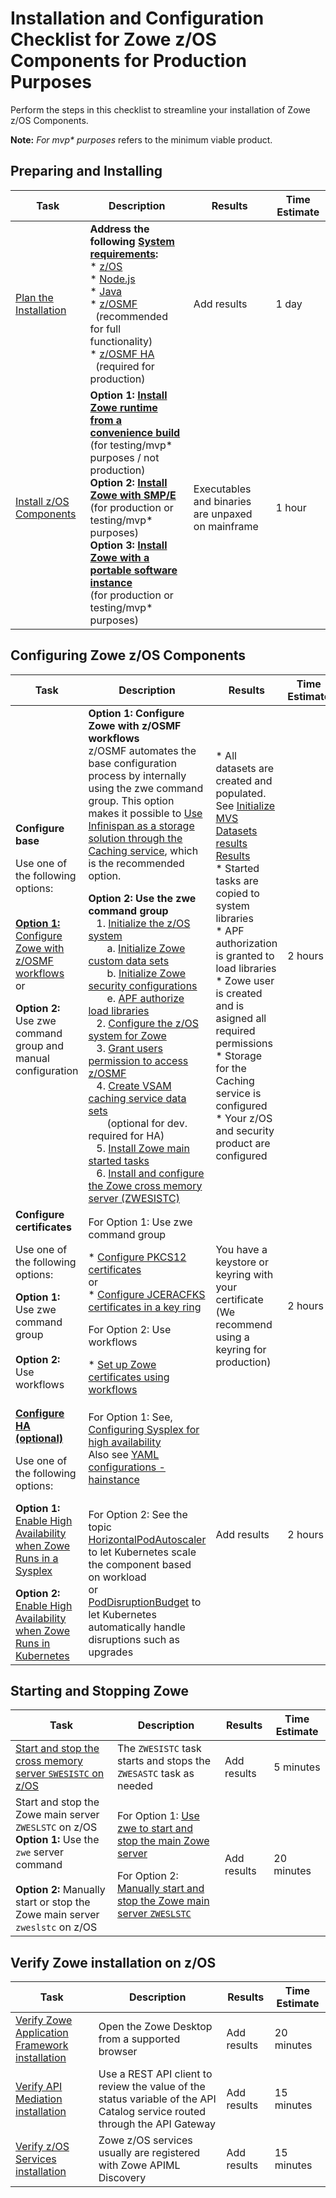 # Installation and Configuration Checklist for Zowe z/OS Components for Production Purposes

Perform the steps in this checklist to streamline your installation of Zowe z/OS Components.

**Note:** _For mvp* purposes_ refers to the minimum viable product.

## Preparing and Installing
| Task | Description | Results | Time Estimate |  
|----|-----------|----|-------------|
| [Plan the Installation](/docs/user-guide/installandconfig.md) | **Address the following [System requirements](/docs/user-guide/systemrequirements.md):** <br /> * [z/OS](/docs/user-guide/systemrequirements-zos.md)   <br />* [Node.js](/docs/user-guide/systemrequirements-zos.md)  <br /> * [Java](/docs/user-guide/systemrequirements-zos.md)  <br /> * [z/OSMF](/docs/user-guide/systemrequirements-zos.md) <br />&nbsp;&nbsp;(recommended for full functionality)<br />* [z/OSMF HA](/docs/user-guide/zowe-ha-overview.md)<br />&nbsp;&nbsp;(required for production)           | Add results  |  1 day                     | 
| [Install z/OS Components](/docs/user-guide/install-zos.md) | **Option 1: [Install Zowe runtime from a convenience build](/docs/user-guide/install-zowe-zos-convenience-build.md)**  <br />(for testing/mvp* purposes / not production)  <br /> **Option 2: [Install Zowe with SMP/E](/docs/user-guide/install-zowe-smpe.md)** <br />(for production or testing/mvp* purposes)<br /> **Option 3: [Install Zowe with a portable software instance](/docs/user-guide/install-zowe-pswi.md)** <br />(for production or testing/mvp* purposes)                      | Executables and binaries are unpaxed on mainframe                |   1 hour                     |

## Configuring Zowe z/OS Components

| Task | Description | Results | Time Estimate |  
|----|-----------|----|-------------|
|**Configure base** <br /><p></p>Use one of the following options:<p></p> <br /> [**Option 1:** Configure Zowe with z/OSMF workflows](/docs/user-guide/configure-zowe-zosmf-workflow.md)<br />or<br /><p></p>**Option 2:** Use zwe command group and manual configuration<br /> <br /> | **Option 1: Configure Zowe with z/OSMF workflows**<br />z/OSMF automates the base configuration process by internally using the zwe command group. This option makes it possible to  [Use Infinispan as a storage solution through the Caching service](/docs/extend/extend-apiml/api-mediation-infinispan.md), which is the recommended option.<br /><p></p> **Option 2: Use the zwe command group** <br />&nbsp;&nbsp; 1. [Initialize the z/OS system](/docs/user-guide/initialize-zos-system.md)     <br />&nbsp;&nbsp;&nbsp;&nbsp;&nbsp;&nbsp;&nbsp;a. [Initialize Zowe custom data sets](/docs/user-guide/initialize-mvs-datasets.md) <br />&nbsp;&nbsp;&nbsp;&nbsp;&nbsp;&nbsp;&nbsp;b. [Initialize Zowe security configurations](/docs/user-guide/initialize-security-configuration.md) <br />&nbsp;&nbsp;&nbsp;&nbsp;&nbsp;&nbsp;&nbsp;e. [APF authorize load libraries](/docs/user-guide/apf-authorize-load-library.md) <br />&nbsp;&nbsp;&nbsp;2.  [Configure the z/OS system for Zowe](/docs/user-guide/configure-zos-system.md) <br />&nbsp;&nbsp;&nbsp;3. [Grant users permission to access z/OSMF](/docs/user-guide/grant-user-permission-zosmf.md) <br />&nbsp;&nbsp;&nbsp;4. [Create VSAM caching service data sets](/docs/user-guide/initialize-vsam-dataset.md)<br />&nbsp;&nbsp;&nbsp;&nbsp;&nbsp;&nbsp;&nbsp;(optional for dev. required for HA)<br />&nbsp;&nbsp;&nbsp;5. [Install Zowe main started tasks](/docs/user-guide/install-stc-members.md)<br />&nbsp;&nbsp;&nbsp;6. [Install and configure the Zowe cross memory server (ZWESISTC)](/docs/user-guide/configure-xmem-server.md)  |* All datasets are created and populated. See [Initialize MVS Datasets results Results](/docs/user-guide/initialize-mvs-datasets.md/#results)<br />* Started tasks are copied to system libraries<br />* APF authorization is granted to load libraries<br />* Zowe user is created and is asigned all required permissions<br />* Storage for the Caching service is configured <br />* Your z/OS and security product are configured| 2 hours| 
| **Configure certificates** <br /><p></p>Use one of the following options:<br /><p></p> **Option 1:** Use zwe command group <br />&nbsp;&nbsp;&nbsp;&nbsp;  <br />**Option 2:** Use workflows <br />&nbsp;&nbsp;&nbsp;&nbsp; | For Option 1: Use zwe command group <br /><p></p>* [Configure PKCS12 certificates](/docs/user-guide/configure-certificates-keystore.md) <br />or<br />* [Configure JCERACFKS certificates in a key ring](/docs/user-guide/configure-certificates-keyring.md) <br /><p></p>For Option 2: Use workflows <br /><p></p>* [Set up Zowe certificates using workflows](/docs/user-guide/certificates-setup.md)| You have a keystore or keyring with your certificate (We recommend using a keyring for production) |2 hours  |In-progress, <br />Complete 
| [**Configure HA (optional)**](/docs/user-guide/zowe-ha-overview.md)<br /><p></p>Use one of the following options:<br /><p></p>**Option 1:** [Enable High Availability when Zowe Runs in a Sysplex](/docs/user-guide/zowe-ha-overview.md/#enable-high-availability-when-zowe-runs-in-sysplex)<br /><p></p>**Option 2:** [Enable High Availability when Zowe Runs in Kubernetes](/docs/user-guide/zowe-ha-overview.md/#enable-high-availability-when-zowe-runs-in-kubernetes)| For Option 1: See, [Configuring Sysplex for high availability](/docs/user-guide/configure-sysplex.md)<br />Also see [YAML configurations - hainstance](/docs/appendix/zowe-yaml-configuration.md/#yaml-configurations---hainstances)<br /> <br /><p></p>For Option 2: See the topic [HorizontalPodAutoscaler](/docs/user-guide/k8s-config.md/#horizontalpodautoscaler) to let Kubernetes scale the component based on workload <br />or<br />[PodDisruptionBudget](/docs/user-guide/k8s-config.md/#poddisruptionbudget) to let Kubernetes automatically handle disruptions such as upgrades | Add results |2 hours  |

## Starting and Stopping Zowe  

| Task | Description | Results | Time Estimate |  
|----|-----------|----|-------------|
|[Start and stop the cross memory server `SWESISTC` on z/OS](/docs/user-guide/start-zowe-zos.md#starting-and-stopping-the-cross-memory-server-zwesistc-on-zos) | The `ZWESISTC` task starts and stops the `ZWESASTC` task as needed | Add results | 5 minutes|
|Start and stop the Zowe main server `ZWESLSTC` on z/OS<br />**Option 1:** Use the `zwe` server command<br />  <br />**Option 2:** Manually start or stop the Zowe main server `zweslstc` on z/OS |For Option 1: [Use zwe to start and stop the main Zowe server](/docs/user-guide/start-zowe-zos.md#starting-and-stopping-zowe-main-server-zweslstc-on-zos-with-zwe-server-command)<br /><p></p>For Option 2: [Manually start and stop the Zowe main server `ZWESLSTC`](/docs/user-guide/start-zowe-zos.md#starting-and-stopping-zowe-main-server-zweslstc-on-zos-manually) | Add results | 20 minutes |

## Verify Zowe installation on z/OS

| Task | Description | Results | Time Estimate | 
|----|-----------|----|-------------|
| [Verify Zowe Application Framework installation](/docs/user-guide/verify-zowe-runtime-install.md#verifying-zowe-application-framework-installation) | Open the Zowe Desktop from a supported browser | Add results | 20 minutes| 
| [Verify API Mediation installation](/docs/user-guide/verify-zowe-runtime-install.md#verifying-api-mediation-installation) |Use a REST API client to review the value of the status variable of the API Catalog service routed through the API Gateway | Add results | 15 minutes |
|[Verify z/OS Services installation](/docs/user-guide/verify-zowe-runtime-install.md#verifying-zos-services-installation) |Zowe z/OS services usually are registered with Zowe APIML Discovery| Add results | 15 minutes |





